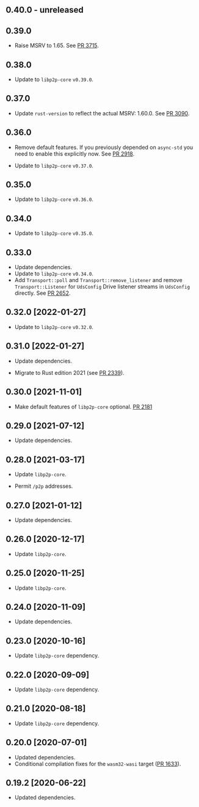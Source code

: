 ## 0.40.0 - unreleased


## 0.39.0 

- Raise MSRV to 1.65.
  See [PR 3715].

[PR 3715]: https://github.com/libp2p/rust-libp2p/pull/3715

## 0.38.0

- Update to `libp2p-core` `v0.39.0`.

## 0.37.0

- Update `rust-version` to reflect the actual MSRV: 1.60.0. See [PR 3090].

[PR 3090]: https://github.com/libp2p/rust-libp2p/pull/3090

## 0.36.0

- Remove default features. If you previously depended on `async-std` you need to enable this explicitly now. See [PR 2918].

- Update to `libp2p-core` `v0.37.0`.

[PR 2918]: https://github.com/libp2p/rust-libp2p/pull/2918

## 0.35.0

- Update to `libp2p-core` `v0.36.0`.

## 0.34.0

- Update to `libp2p-core` `v0.35.0`.

## 0.33.0

- Update dependencies.
- Update to `libp2p-core` `v0.34.0`.
- Add `Transport::poll` and `Transport::remove_listener` and remove `Transport::Listener` for
  `UdsConfig` Drive listener streams in `UdsConfig` directly. See [PR 2652].

[PR 2652]: https://github.com/libp2p/rust-libp2p/pull/2652

## 0.32.0 [2022-01-27]

- Update to `libp2p-core` `v0.32.0`.

## 0.31.0 [2022-01-27]

- Update dependencies.

- Migrate to Rust edition 2021 (see [PR 2339]).

[PR 2339]: https://github.com/libp2p/rust-libp2p/pull/2339

## 0.30.0 [2021-11-01]

- Make default features of `libp2p-core` optional.
  [PR 2181](https://github.com/libp2p/rust-libp2p/pull/2181)

## 0.29.0 [2021-07-12]

- Update dependencies.

## 0.28.0 [2021-03-17]

- Update `libp2p-core`.

- Permit `/p2p` addresses.

## 0.27.0 [2021-01-12]

- Update dependencies.

## 0.26.0 [2020-12-17]

- Update `libp2p-core`.

## 0.25.0 [2020-11-25]

- Update `libp2p-core`.

## 0.24.0 [2020-11-09]

- Update dependencies.

## 0.23.0 [2020-10-16]

- Update `libp2p-core` dependency.

## 0.22.0 [2020-09-09]

- Update `libp2p-core` dependency.

## 0.21.0 [2020-08-18]

- Update `libp2p-core` dependency.

## 0.20.0 [2020-07-01]

- Updated dependencies.
- Conditional compilation fixes for the `wasm32-wasi` target
  ([PR 1633](https://github.com/libp2p/rust-libp2p/pull/1633)).

## 0.19.2 [2020-06-22]

- Updated dependencies.
